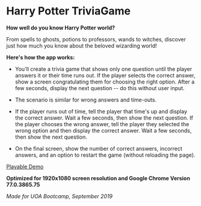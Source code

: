 # Harry Potter TriviaGame

**How well do you know Harry Potter world?**

From spells to ghosts, potions to professors, wands to witches, discover just how much you know about the beloved wizarding world!


**Here's how the app works:**

*   You'll create a trivia game that shows only one question until the player answers it or their time runs out.
If the player selects the correct answer, show a screen congratulating them for choosing the right option. After a few seconds, display the next question -- do this without user input.

*   The scenario is similar for wrong answers and time-outs.


*   If the player runs out of time, tell the player that time's up and display the correct answer. Wait a few seconds, then show the next question.
If the player chooses the wrong answer, tell the player they selected the wrong option and then display the correct answer. Wait a few seconds, then show the next question.


*   On the final screen, show the number of correct answers, incorrect answers, and an option to restart the game (without reloading the page).


[Playable Demo](https://malinkamell.github.io/TriviaGame/)

**Optimized for 1920x1080 screen resolution and Google Chrome Version 77.0.3865.75**

_Made for UOA Bootcamp, September 2019_